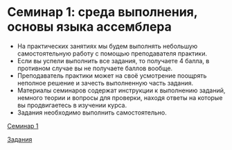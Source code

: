 # Семинар 1:  среда выполнения, основы языка ассемблера

- На практических занятиях мы будем выполнять небольшую самостоятельную работу с помощью преподавателя практики.
- Если вы успели выполнить все задания, то получаете 4 балла, в противном случае вы не получаете баллов вообще.
- Преподаватель практики может на своё усмотрение поощрять неполное решение и зачесть выполненную часть задания.
- Материалы семинаров содержат инструкции к выполнению заданий, немного теории и вопросы для проверки, находя ответы на которые вы продвигаетесь в изучении курса.
- Задания необходимо выполнить самостоятельно.


[Семинар 1](https://gitlab.se.ifmo.ru/programming-languages/cse-programming-languages-fall-2023/main/-/tree/master/seminar-1)

[Задания](./exercises.md)
